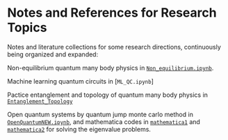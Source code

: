# Notes and References for Research Topics

Notes and literature collections for some research directions, continuously being organized and expanded:

Non-equilibrium quantum many body physics in [`Non_equilibrium.ipynb`](https://github.com/JSKao/Computational-Quantum-Many-Body-Physics/blob/main/Non_equilibrium.ipynb). 

Machine learning quantum circuits in [`ML_QC.ipynb`] 

Pactice entanglement and topology of quantum many body physics in [`Entanglement_Topology`](https://github.com/JSKao/Computational-Quantum-Many-Body-Physics/blob/main/Entanglement_Topology.ipynb)

Open quantum systems by quantum jump monte carlo method in [`OpenQuantumNEW.ipynb`](https://github.com/JSKao/Notes_and_References/blob/main/OpenQuantumNEW.ipynb), and mathematica codes in [`mathematica1`](https://github.com/JSKao/Notes_and_References/blob/main/mathematica1.pdf) and [`mathematica2`](https://github.com/JSKao/Notes_and_References/blob/main/mathematica2.pdf) for solving the eigenvalue problems.
